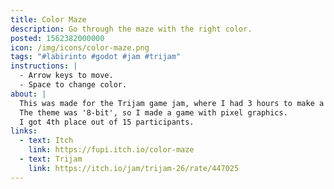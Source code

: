 ```yaml
---
title: Color Maze
description: Go through the maze with the right color.
posted: 1562382000000
icon: /img/icons/color-maze.png
tags: "#labirinto #godot #jam #trijam"
instructions: |
  - Arrow keys to move.
  - Space to change color.
about: |
  This was made for the Trijam game jam, where I had 3 hours to make a game.
  The theme was '8-bit', so I made a game with pixel graphics.
  I got 4th place out of 15 participants.
links:
  - text: Itch
    link: https://fupi.itch.io/color-maze
  - text: Trijam
    link: https://itch.io/jam/trijam-26/rate/447025
---
```


<itch url="https://itch.io/embed-upload/1524734?color=2d2d2d"></itch>
